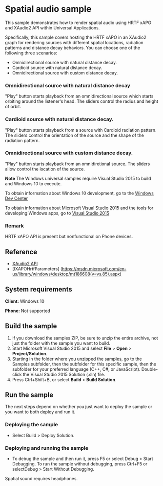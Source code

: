<!---
  category: AudioVideoAndCamera 
  samplefwlink: http://go.microsoft.com/fwlink/p/?LinkId=620607&clcid=0x409
--->

# Spatial audio sample

This sample demonstrates how to render spatial audio using HRTF xAPO and XAudio2 API within Universal Applications.

Specifically, this sample covers hosting the HRTF xAPO in an XAudio2 graph for rendering sources with different spatial locations, radiation patterns and distance decay behaviors. You can choose one of the following three scenarios:

- Omnidirectional source with natural distance decay.
- Cardioid source with natural distance decay.
- Omnidirectional source with custom distance decay.

### Omnidirectional source with natural distance decay

"Play" button starts playback from an omnidirectional source which starts orbiting around the listener's head. The sliders control the radius and height of orbit.

### Cardioid source with natural distance decay.

"Play" button starts playback from a source with Cardioid radiation pattern. The sliders control the orientation of the source and the shape of the radiation pattern.

### Omnidirectional source with custom distance decay.

"Play" button starts playback from an omnidiretional source. The sliders allow control the location of the source.

**Note** The Windows universal samples require Visual Studio 2015 to build and Windows 10 to execute.
 
To obtain information about Windows 10 development, go to the [Windows Dev Center](https://dev.windows.com)

To obtain information about Microsoft Visual Studio 2015 and the tools for developing Windows apps, go to [Visual Studio 2015](http://go.microsoft.com/fwlink/?LinkID=532422)

### Remark
HRTF xAPO API is present but nonfunctional on Phone devices.

## Reference

* [XAudio2 API](https://msdn.microsoft.com/en-us/library/windows/desktop/hh405049(v=vs.85).aspx)
* [IXAPOHrtfParameters] (https://msdn.microsoft.com/en-us/library/windows/desktop/mt186608(v=vs.85).aspx)

## System requirements

**Client:** Windows 10 

**Phone:** Not supported

## Build the sample

1. If you download the samples ZIP, be sure to unzip the entire archive, not just the folder with the sample you want to build. 
2. Start Microsoft Visual Studio 2015 and select **File** \> **Open** \> **Project/Solution**.
3. Starting in the folder where you unzipped the samples, go to the Samples subfolder, then the subfolder for this specific sample, then the subfolder for your preferred language (C++, C#, or JavaScript). Double-click the Visual Studio 2015 Solution (.sln) file.
4. Press Ctrl+Shift+B, or select **Build** \> **Build Solution**.

## Run the sample

The next steps depend on whether you just want to deploy the sample or you want to both deploy and run it.

### Deploying the sample

- Select Build > Deploy Solution. 

### Deploying and running the sample

- To debug the sample and then run it, press F5 or select Debug >  Start Debugging. To run the sample without debugging, press Ctrl+F5 or selectDebug > Start Without Debugging. 

Spatial sound requires headphones.
